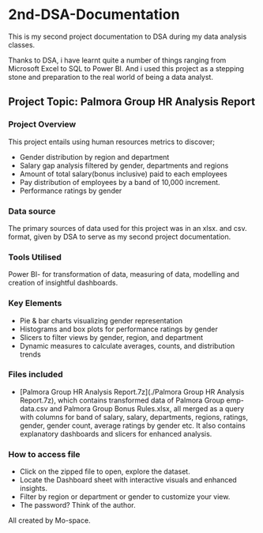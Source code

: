 # 2nd-DSA-Documentation
This is my second project documentation to DSA during my data analysis classes.


Thanks to DSA, i have learnt quite a number of things ranging from Microsoft Excel to SQL to Power BI. And i used this project as a stepping stone and preparation to the real world of being a data analyst. 

## Project Topic: Palmora Group HR Analysis Report 

### Project Overview
This project entails using human resources metrics to discover;
- Gender distribution by region and department 
- Salary gap analysis filtered by gender, departments and regions
- Amount of total salary(bonus inclusive) paid to each employees
- Pay distribution of employees by a band of 10,000 increment.
- Performance ratings by gender 


### Data source
The primary sources of data used for this project was in an xlsx. and csv. format, given by DSA to serve as my second project documentation.


### Tools Utilised
Power BI- for transformation of data, measuring of data, modelling and creation of insightful dashboards. 

### Key Elements
- Pie & bar charts visualizing gender representation
- Histograms and box plots for performance ratings by gender
- Slicers to filter views by gender, region, and department
- Dynamic measures to calculate averages, counts, and distribution trends 

### Files included
- [Palmora Group HR Analysis Report.7z](./Palmora Group HR Analysis Report.7z), which contains transformed data of Palmora Group emp-data.csv and Palmora Group Bonus Rules.xlsx, all merged as a query with columns for band of salary, salary, departments, regions, ratings, gender, gender count, average ratings by gender etc. It also contains explanatory dashboards and slicers for enhanced analysis.



### How to access file
- Click on the zipped file to open, explore the dataset.
- Locate the Dashboard sheet with interactive visuals and enhanced insights.
- Filter by region or department or gender to customize your view.
- The password? Think of the author. 

All created by Mo-space.
